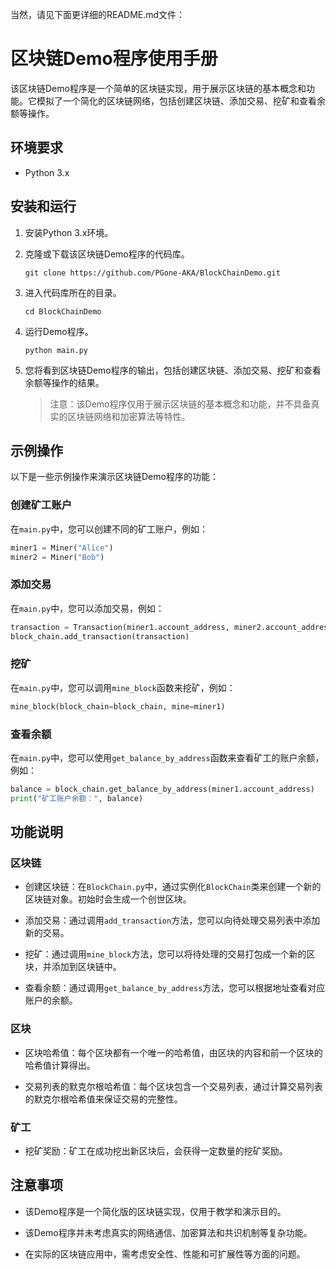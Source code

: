 当然，请见下面更详细的README.md文件：

# 区块链Demo程序使用手册

该区块链Demo程序是一个简单的区块链实现，用于展示区块链的基本概念和功能。它模拟了一个简化的区块链网络，包括创建区块链、添加交易、挖矿和查看余额等操作。

## 环境要求

- Python 3.x

## 安装和运行

1. 安装Python 3.x环境。

2. 克隆或下载该区块链Demo程序的代码库。

   ```
   git clone https://github.com/PGone-AKA/BlockChainDemo.git
   ```

3. 进入代码库所在的目录。

   ```
   cd BlockChainDemo
   ```
4. 运行Demo程序。

   ```
   python main.py
   ```

5. 您将看到区块链Demo程序的输出，包括创建区块链、添加交易、挖矿和查看余额等操作的结果。

   > 注意：该Demo程序仅用于展示区块链的基本概念和功能，并不具备真实的区块链网络和加密算法等特性。

## 示例操作

以下是一些示例操作来演示区块链Demo程序的功能：

### 创建矿工账户

在`main.py`中，您可以创建不同的矿工账户，例如：

```python
miner1 = Miner("Alice")
miner2 = Miner("Bob")
```

### 添加交易

在`main.py`中，您可以添加交易，例如：

```python
transaction = Transaction(miner1.account_address, miner2.account_address, 500)
block_chain.add_transaction(transaction)
```

### 挖矿

在`main.py`中，您可以调用`mine_block`函数来挖矿，例如：

```python
mine_block(block_chain=block_chain, mine=miner1)
```

### 查看余额

在`main.py`中，您可以使用`get_balance_by_address`函数来查看矿工的账户余额，例如：

```python
balance = block_chain.get_balance_by_address(miner1.account_address)
print("矿工账户余额：", balance)
```

## 功能说明

### 区块链

- 创建区块链：在`BlockChain.py`中，通过实例化`BlockChain`类来创建一个新的区块链对象。初始时会生成一个创世区块。

- 添加交易：通过调用`add_transaction`方法，您可以向待处理交易列表中添加新的交易。

- 挖矿：通过调用`mine_block`方法，您可以将待处理的交易打包成一个新的区块，并添加到区块链中。

- 查看余额：通过调用`get_balance_by_address`方法，您可以根据地址查看对应账户的余额。

### 区块

- 区块哈希值：每个区块都有一个唯一的哈希值，由区块的内容和前一个区块的哈希值计算得出。

- 交易列表的默克尔根哈希值：每个区块包含一个交易列表，通过计算交易列表的默克尔根哈希值来保证交易的完整性。

### 矿工

- 挖矿奖励：矿工在成功挖出新区块后，会获得一定数量的挖矿奖励。

## 注意事项

- 该Demo程序是一个简化版的区块链实现，仅用于教学和演示目的。

- 该Demo程序并未考虑真实的网络通信、加密算法和共识机制等复杂功能。

- 在实际的区块链应用中，需考虑安全性、性能和可扩展性等方面的问题。


